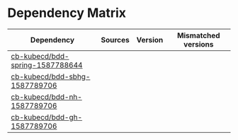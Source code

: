 # Dependency Matrix

Dependency | Sources | Version | Mismatched versions
---------- | ------- | ------- | -------------------
[cb-kubecd/bdd-spring-1587788644](https://github.com/cb-kubecd/bdd-spring-1587788644.git) |  | []() | 
[cb-kubecd/bdd-sbhg-1587789706](https://github.com/cb-kubecd/bdd-sbhg-1587789706.git) |  | []() | 
[cb-kubecd/bdd-nh-1587789706](https://github.com/cb-kubecd/bdd-nh-1587789706.git) |  | []() | 
[cb-kubecd/bdd-gh-1587789706](https://github.com/cb-kubecd/bdd-gh-1587789706.git) |  | []() | 
